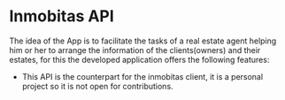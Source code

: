 # Inmobitas API

The idea of the App is to facilitate the tasks of a real estate agent helping him or her to arrange the information of the clients(owners) and their estates, for this the developed application offers the following features:

* This API is the counterpart for the inmobitas client, it is a personal project so it is not open for contributions.
